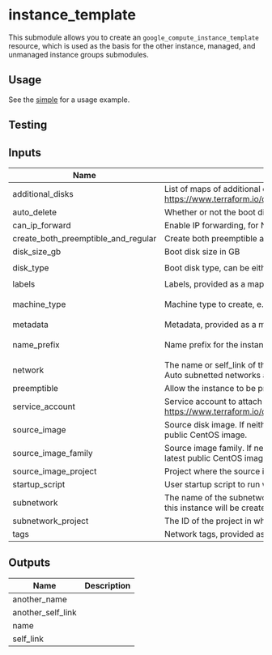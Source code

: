 # instance_template

This submodule allows you to create an `google_compute_instance_template`
resource, which is used as the basis for the other instance, managed, and
unmanaged instance groups submodules.

## Usage

See the [simple](examples/instance_template/simple) for a usage example.

## Testing

[^]: (autogen_docs_start)

## Inputs

| Name | Description | Type | Default | Required |
|------|-------------|:----:|:-----:|:-----:|
| additional\_disks | List of maps of additional disks. See https://www.terraform.io/docs/providers/google/r/compute\_instance\_template.html#disk\_name | list | `<list>` | no |
| auto\_delete | Whether or not the boot disk should be auto-deleted | string | `"true"` | no |
| can\_ip\_forward | Enable IP forwarding, for NAT instances for example | string | `"false"` | no |
| create\_both\_preemptible\_and\_regular | Create both preemptible and regular instance templates if it's true | string | `"false"` | no |
| disk\_size\_gb | Boot disk size in GB | string | `"100"` | no |
| disk\_type | Boot disk type, can be either pd-ssd, local-ssd, or pd-standard | string | `"pd-standard"` | no |
| labels | Labels, provided as a map | map | `<map>` | no |
| machine\_type | Machine type to create, e.g. n1-standard-1 | string | `"n1-standard-1"` | no |
| metadata | Metadata, provided as a map | map | `<map>` | no |
| name\_prefix | Name prefix for the instance template | string | `"default-instance-template"` | no |
| network | The name or self\_link of the network to attach this interface to. Use network attribute for Legacy or Auto subnetted networks and subnetwork for custom subnetted networks. | string | `""` | no |
| preemptible | Allow the instance to be preempted | string | `"false"` | no |
| service\_account | Service account to attach to the instance. See https://www.terraform.io/docs/providers/google/r/compute\_instance\_template.html#service\_account. | map | n/a | yes |
| source\_image | Source disk image. If neither source\_image nor source\_image\_family is specified, defaults to the latest public CentOS image. | string | `""` | no |
| source\_image\_family | Source image family. If neither source\_image nor source\_image\_family is specified, defaults to the latest public CentOS image. | string | `""` | no |
| source\_image\_project | Project where the source image comes from | string | `""` | no |
| startup\_script | User startup script to run when instances spin up | string | `""` | no |
| subnetwork | The name of the subnetwork to attach this interface to. The subnetwork must exist in the same region this instance will be created in. Either network or subnetwork must be provided. | string | `""` | no |
| subnetwork\_project | The ID of the project in which the subnetwork belongs. If it is not provided, the provider project is used. | string | `""` | no |
| tags | Network tags, provided as a list | list | `<list>` | no |

## Outputs

| Name | Description |
|------|-------------|
| another\_name |  |
| another\_self\_link |  |
| name |  |
| self\_link |  |

[^]: (autogen_docs_end)
